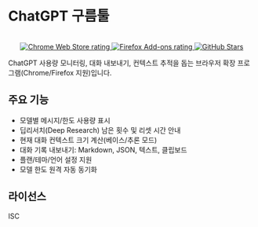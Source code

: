 # ChatGPT 구름툴

<div align="center">

  <br/>

  <a href="https://chromewebstore.google.com/detail/ijlfohfpnjjbmmjmodggppclmllbkmnp">
    <img alt="Chrome Web Store rating" src="https://img.shields.io/chrome-web-store/stars/ijlfohfpnjjbmmjmodggppclmllbkmnp?label=Chrome%20rating&logo=googlechrome&logoColor=white" />
  </a>
  <a href="https://addons.mozilla.org/en-US/firefox/addon/%EA%B5%AC%EB%A6%84%ED%88%B4-chatgpt-%EB%B3%B4%EC%A1%B0%EB%8F%84%EA%B5%AC/">
    <img alt="Firefox Add-ons rating" src="https://img.shields.io/amo/stars/구름툴-chatgpt-보조도구?label=Firefox%20rating&logo=firefoxbrowser&logoColor=white" />
  </a>
  <a href="https://github.com/gurumnyang/chatgpt-gurum-tool/stargazers">
    <img alt="GitHub Stars" src="https://img.shields.io/github/stars/gurumnyang/chatgpt-gurum-tool?style=social" />
  </a>

</div>

ChatGPT 사용량 모니터링, 대화 내보내기, 컨텍스트 추적을 돕는 브라우저 확장 프로그램(Chrome/Firefox 지원)입니다.

## 주요 기능

- 모델별 메시지/한도 사용량 표시
- 딥리서치(Deep Research) 남은 횟수 및 리셋 시간 안내
- 현재 대화 컨텍스트 크기 계산(베이스/추론 모드)
- 대화 기록 내보내기: Markdown, JSON, 텍스트, 클립보드
- 플랜/테마/언어 설정 지원
- 모델 한도 원격 자동 동기화

## 라이선스

ISC

